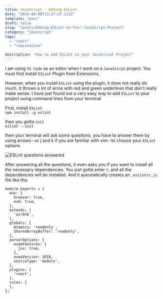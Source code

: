 ```yaml
---
title: JavaScript - Adding ESLint
date: "2019-08-08T13:27:37.121Z"
template: "post"
draft: false
slug: "/posts/Adding-ESLint-to-Your-JavaScript-Project"
category: "javascript"
tags:
  - "react"
  - "reactnative"

description: "How to add ESLint to your JavaScript Project"
---
```


I am using `VS Code` as an editor when I work on a `JavaScirpt` project. You must first install `ESLint` Plugin from Extensions.

However, when you install `ESLint` using the plugin, it does not really do much. It throws a lot of erros with red and green underlines that don't really make sense. I have just found out a very easy way to add `ESLint` to your project using command lines from your terminal

First, install `ESLint` <br>
`npm install -g eslint` <br>

then you gotta `init` <br>
`eslint --init` <br>

then your terminal will ask some questions. you have to answer them by using arrows--or j and k if you are familiar with vim--to choose your `ESLint` options

![ESLint questions answered](https://scontent-icn1-1.xx.fbcdn.net/v/t1.0-9/69036743_10219574424732121_8346729998689763328_o.jpg?_nc_cat=104&_nc_oc=AQlGHZSxPCwUYvh0A6vl5c82DOBPdNhCtjc-gnIvobnUH9k8hr2SfOavYSB_qrpM8-c&_nc_ht=scontent-icn1-1.xx&oh=6ea0750cc536dbe38dc60a85d4a310c0&oe=5DE9F755)

After answering all the questions, it even asks you if you want to install all the necessary dependencies. You just gotta enter `Y`, and all the dependencies will be installed. And it automatically creates an `.eslintrc.js` file like this

```
module.exports = {
  env: {
    browser: true,
    es6: true,
  },
  extends: [
    'airbnb',
  ],
  globals: {
    Atomics: 'readonly',
    SharedArrayBuffer: 'readonly',
  },
  parserOptions: {
    ecmaFeatures: {
      jsx: true,
    },
    ecmaVersion: 2018,
    sourceType: 'module',
  },
  plugins: [
    'react',
  ],
  rules: {
  },
};
```

